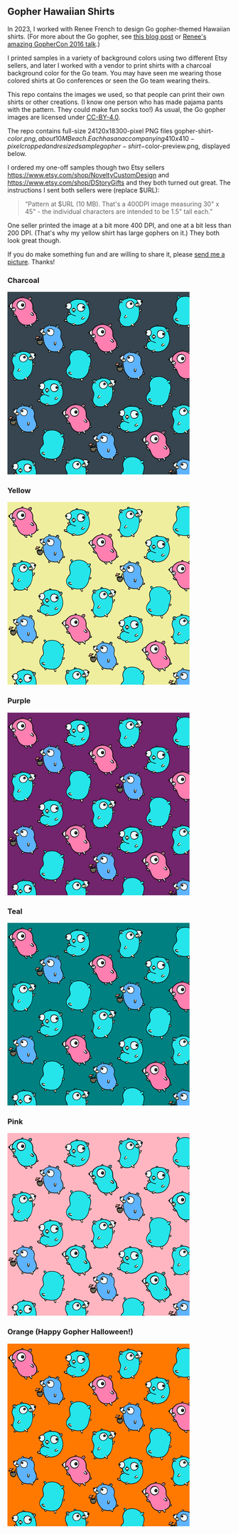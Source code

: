 ## Gopher Hawaiian Shirts

In 2023, I worked with Renee French to design Go gopher-themed Hawaiian shirts.
(For more about the Go gopher, see [this blog post](https://go.dev/blog/gopher)
or [Renee's amazing GopherCon 2016 talk](https://www.youtube.com/watch?v=4rw_B4yY69k).)

I printed samples in a variety of background colors using two different Etsy sellers,
and later I worked with a vendor to print shirts with a charcoal background color
for the Go team. You may have seen me wearing those colored shirts at Go conferences
or seen the Go team wearing theirs.

This repo contains the images we used, so that people can print their own shirts
or other creations. (I know one person who has made pajama pants with the pattern.
They could make fun socks too!)
As usual, the Go gopher images are licensed under [CC-BY-4.0](https://creativecommons.org/licenses/by/4.0/).

The repo contains full-size 24120x18300-pixel PNG files gopher-shirt-$color.png, about 10 MB each.
Each has an accompanying 410x410-pixel cropped and resized sample gopher-shirt-$color-preview.png,
displayed below.

I ordered my one-off samples though two Etsy sellers <https://www.etsy.com/shop/NoveltyCustomDesign>
and <https://www.etsy.com/shop/DStoryGifts> and they both turned out great.
The instructions I sent both sellers were (replace $URL):

> “Pattern at $URL (10 MB). That's a 400DPI image measuring 30" x 45" - the individual characters are intended to be 1.5" tall each.”

One seller printed the image at a bit more 400 DPI, and one at a bit less than 200 DPI.
(That's why my yellow shirt has large gophers on it.) They both look great though.

If you do make something fun and are willing to share it, please [send me a picture](mailto:rsc@go.dev). Thanks!

### Charcoal

![charcoal crop](gopher-shirt-charcoal-preview.png)

### Yellow

![yellow crop](gopher-shirt-yellow-preview.png)

### Purple

![purple crop](gopher-shirt-purple-preview.png)

### Teal

![teal crop](gopher-shirt-teal-preview.png)

### Pink

![pink crop](gopher-shirt-pink-preview.png)

### Orange (Happy Gopher Halloween!)

![orange crop](gopher-shirt-orange-preview.png)

